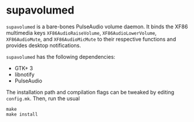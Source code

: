 # supavolumed

`supavolumed` is a bare-bones PulseAudio volume daemon. It binds the XF86
multimedia keys `XF86AudioRaiseVolume`, `XF86AudioLowerVolume`,
`XF86AudioMute`, and `XF86AudioMicMute` to their respective functions and
provides desktop notifications.

`supavolumed` has the following dependencies:

- GTK+ 3
- libnotify
- PulseAudio

The installation path and compilation flags can be tweaked by editing
`config.mk`. Then, run the usual

```
make
make install
```
